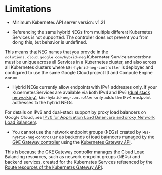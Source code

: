 # Limitations

-   Minimum Kubernetes API server version: v1.21

-   Referencing the same hybrid NEGs from multiple different Kubernetes Services
    is not supported. The controller does not prevent you from doing this, but
    behavior is undefined.

This means that NEG names that you provide in the
`solutions.cloud.google.com/hybrid-neg` Kubernetes Service annotations must be
unique across all Services in a Kubernetes cluster, and also across all
Kubernetes clusters where `k8s-hybrid-neg-controller` is deployed and configured
to use the same Google Cloud project ID and Compute Engine zones.

-   Hybrid NEGs currently allow endpoints with IPv4 addresses only. If your
    Kubernetes Services are available via both IPv4 and IPv6
    ([dual stack networking](https://kubernetes.io/docs/concepts/services-networking/dual-stack/)),
    `k8s-hybrid-neg-controller` only adds the IPv4 endpoint addresses to the
    hybrid NEGs.

For details on IPv6 and dual-stack support by proxy load balancers on Google
Cloud, see
[IPv6 for Application Load Balancers and proxy Network Load Balancers](https://cloud.google.com/load-balancing/docs/ipv6).

-   You cannot use the network endpoint groups (NEGs) created by
    `k8s-hybrid-neg-controller` as backends of load balancers managed by the
    [GKE Gateway controller](https://cloud.google.com/kubernetes-engine/docs/concepts/gateway-api#gateway_controller)
    using the [Kubernetes Gateway API](https://gateway-api.sigs.k8s.io/).

This is because the GKE Gateway controller manages the Cloud Load Balancing
resources, such as network endpoint groups (NEGs) and backend services, created
for the Kubernetes Services referenced by the
[Route resources of the Kubernetes Gateway API](https://gateway-api.sigs.k8s.io/concepts/api-overview/#route-resources).
